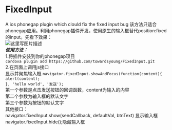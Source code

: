 # FixedInput
A ios phonegap plugin which clould fix the fixed input bug
该方法只适合phonegap应用。利用phonegap插件开发，使用原生的输入框替代position:fixed的input。先看下效果：<br/>
![这里写图片描述](http://img.blog.csdn.net/20150824175705107)<br/>
***使用方法：***<br/>
1.将插件安装到你的phonegap项目<br/>
`cordova plugin add https://github.com/towardsyoung/FixedInput.git`<br/>
2.在页面上调用js接口<br/>
显示并聚焦输入框
 `navigator.fixedInput.showAndFocus(function(content){`<br/>
         `alert(content);`<br/>
 `}, 'hello world', '发送');`<br/>
 第一个参数是点击发送按钮的回调函数，content为输入的内容<br/>
 第二个参数为输入框的默认文字<br/>
 第三个参数为按钮的默认文字<br/>
 其他接口：<br/>
navigator.fixedInput.show(sendCallback, defaultVal, btnText) 显示输入框<br/>
navigator.fixedInput.hide();隐藏输入框
